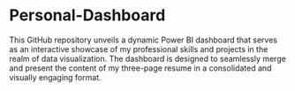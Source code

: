 # Personal-Dashboard
This GitHub repository unveils a dynamic Power BI dashboard that serves as an interactive showcase of my professional skills and projects in the realm of data visualization. The dashboard is designed to seamlessly merge and present the content of my three-page resume in a consolidated and visually engaging format.
